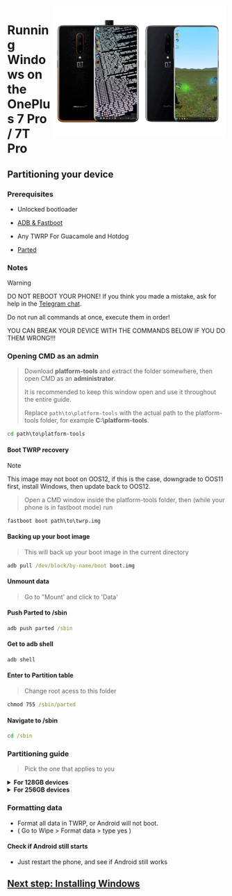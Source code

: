<img align="right" src="https://github.com/fnm04-sh/woa-op7/blob/main/op7.png" width="400" alt="Windows 11 running on hotdog/guacamole">

# Running Windows on the OnePlus 7 Pro / 7T Pro

## Partitioning your device

### Prerequisites
- Unlocked bootloader

- [ADB & Fastboot](https://developer.android.com/studio/releases/platform-tools)
  
- Any TWRP For Guacamole and Hotdog

- [Parted](https://github.com/fnm04-sh/woa-op7/releases/tag/parted)

### Notes
> [!WARNING]  
> 
> DO NOT REBOOT YOUR PHONE! If you think you made a mistake, ask for help in the [Telegram chat](https://t.me/woahelperchat).
> 
> Do not run all commands at once, execute them in order!
>
> YOU CAN BREAK YOUR DEVICE WITH THE COMMANDS BELOW IF YOU DO THEM WRONG!!!

### Opening CMD as an admin
> Download **platform-tools** and extract the folder somewhere, then open CMD as an **administrator**.
>
> It is recommended to keep this window open and use it throughout the entire guide.
> 
> Replace `path\to\platform-tools` with the actual path to the platform-tools folder, for example **C:\platform-tools**.
```cmd
cd path\to\platform-tools
```

#### Boot TWRP recovery
> [!Note]
> This image may not boot on OOS12, if this is the case, downgrade to OOS11 first, install Windows, then update back to OOS12.

> Open a CMD window inside the platform-tools folder, then (while your phone is in fastboot mode) run
```cmd
fastboot boot path\to\twrp.img
```

#### Backing up your boot image
> This will back up your boot image in the current directory
```cmd
adb pull /dev/block/by-name/boot boot.img
```
#### Unmount data
> Go to "Mount' and click to 'Data'

#### Push Parted to /sbin
```cmd
adb push parted /sbin
```
#### Get to adb shell
```cmd
adb shell
```
#### Enter to Partition table
> Change root acess to this folder
```cmd
chmod 755 /sbin/parted
```
#### Navigate to /sbin
```cmd
cd /sbin
```

### Partitioning guide
> Pick the one that applies to you

<details>
<summary><a><strong>For 128GB devices</strong></a></summary>

#### Preparing for partitioning
```cmd
./parted /dev/block/sda
```

#### Printing the current partition table
> Parted will print the list of partitions, userdata should be the last partition in the list.
```cmd
print
```

#### Resizing userdata
> Replace **$** with the number of the **userdata** partition, which should be **19** or **22**
```cmd
resizepart $
```
#### Write **48GB**
> Just write **48GB**
```cmd
End? [124GB]? 48GB
```
#### Creating ESP partition
> Replace **48GB** with the end value of **userdata**
>
> Replace **48.5GB** with the value you used before, adding **0.5GB** to it
```cmd
mkpart esp fat32 48GB 48.5GB
```

#### Creating Windows partition
> Replace **48.5GB** with the end value of **esp**
```cmd
mkpart win ntfs 48.5GB 124GB
```

#### Making ESP bootable
> Use `print` to see all partitions. Replace "$" with your ESP partition number, which should be **20** or **23**
```cmd
set $ esp on
```

#### Exit parted
```cmd
quit
```

  </summary>
</details>

<details>
<summary><a><strong>For 256GB devices</strong></a></summary>

#### Preparing for partitioning
```cmd
./parted /dev/block/sda
```

#### Printing the current partition table
> Parted will print the list of partitions, userdata should be the last partition in the list.
```cmd
print
```

#### Resezing userdata
> Replace **$** with the number of the **userdata** partition, which should be **19** or **22**
```cmd
resizepart $
```
#### Write **128GB**
> Just write **128GB**
```cmd
End? [252GB]? 128GB
```

#### Creating ESP partition
> Replace **128GB** with the end value of **userdata**
>
> Replace **128.3GB** with the value you used before, adding **0.3GB** to it
```cmd
mkpart esp fat32 128GB 128.3GB
```

#### Creating Windows partition
> Replace **128.3GB** with the end value of **esp**
```cmd
mkpart win ntfs 128.3GB 252GB
```

#### Making ESP bootable
> Use `print` to see all partitions. Replace "$" with your ESP partition number, which should be **20** or **23**
```cmd
set $ esp on
```

#### Exit parted
```cmd
quit
```

  </summary>
</details>


### Formatting data
- Format all data in TWRP, or Android will not boot.
- ( Go to Wipe > Format data > type yes )

#### Check if Android still starts
- Just restart the phone, and see if Android still works

## [Next step: Installing Windows](/guide/2-install.md)
